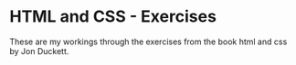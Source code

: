 HTML and CSS - Exercises
====================================

These are my workings through the exercises from the book html and css by Jon Duckett.